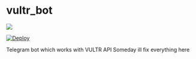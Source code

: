 # vultr_bot
<img src="{https://img.shields.io/badge/Python-FFD43B?style=for-the-badge&logo=python&logoColor=blue}"/>

[![Deploy](https://github.com/a1r0/vultr_bot/actions/workflows/main.yml/badge.svg?branch=main)](https://github.com/a1r0/vultr_bot/actions/workflows/main.yml)

Telegram bot which works with VULTR API
Someday ill fix everything here
